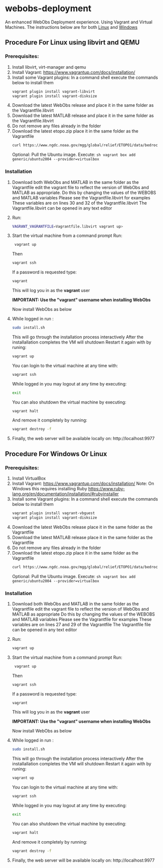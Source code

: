 # webobs-deployment
An enhanced WebObs Deployment experience. Using Vagrant and Virtual Machines. The instructions below are for both [Linux](#procedure-for-linux-using-libvirt-and-qemu) and [Windows](#procedure-for-windows-or-linux)

## Procedure For Linux using libvirt and QEMU

### Prerequisites:
1. Install libvirt, virt-manager and qemu
2. Install Vagrant: https://www.vagrantup.com/docs/installation/
3. Install some Vagrant plugins:
    In a command shell execute the commands below to install them
    ```sh
    vagrant plugin install vagrant-libvirt
    vagrant plugin install vagrant-disksize
    ```
4. Download the latest WebObs release
    and place it in the same folder as the Vagrantfile.libvirt
5. Download the latest MATLAB release
    and place it in the same folder as the Vagrantfile.libvirt
6. Do not remove any files already in the folder
7. Download the latest etopo.zip
    place it in the same folder as the Vagrantfile
    ```sh
    curl https://www.ngdc.noaa.gov/mgg/global/relief/ETOPO1/data/bedrock/grid_registered/binary/etopo1_bed_g_i2.zip -o etopo.zip
    ```
   Optional: Pull the Ubuntu image. Execute:
        ```sh
        vagrant box add generic/ubuntu2004 --provider=virtualbox
        ```

### Installation

1. Download both WebObs and MATLAB
    in the same folder as the Vagrantfile
    edit the vagrant file to reflect the version of
    WebObs and MATLAB as appropriate.
    Do this by changing the values of the WEBOBS and MATLAB variables
    Please see the Vagrantfile.libvirt for examples
    These variables are on lines 30 and 32 of the Vagrantfile.libvirt
    The Vagrantfile.libvirt can be opened in any text editor
2. Run:
   ```sh
   VAGRANT_VAGRANTFILE=Vagrantfile.libvirt vagrant up>
   ```
3. Start the virtual machine from a command prompt
    Run:
    ```sh
     vagrant up
     ```
    Then
    ```sh
    vagrant ssh
    ```
    If a password is requested type:
    ```sh
    vagrant
    ```
    This will log you in as the **vagrant** user

    **IMPORTANT: Use the "vagrant" username when installing WebObs**

    Now install WebObs as below
4. While logged in run :
    ```sh
    sudo install.sh
    ```
    This will go through the installation process interactively
    After the installallation completes the VM will shutdown
    Restart it again with by runing:
    ```sh
    vagrant up
    ```
    You can login to the virtual machine at any time with:
    ```sh
    vagrant ssh
    ```
    While logged in you may logout at any time by executing:
    ```sh
    exit
    ```
    You can also shutdown the virtual machine by executing:
    ```sh
    vagrant halt
    ```
    And remove it completely by running:
    ```sh
    vagrant destroy -f
    ```

5. Finally, the web server will be available locally on:
    http://localhost:9977

## Procedure For Windows Or Linux

### Prerequisites:
1. Install VirtualBox
2. Install Vagrant: https://www.vagrantup.com/docs/installation/
   Note: On Windows this requires installing Ruby
   https://www.ruby-lang.org/en/documentation/installation/#rubyinstaller
3. Install some Vagrant plugins:
    In a command shell execute the commands below to install them
    ```sh
    vagrant plugin install vagrant-vbguest
    vagrant plugin install vagrant-disksize
    ```
4. Download the latest WebObs release
    place it in the same folder as the Vagrantfile
5. Download the latest MATLAB release
    place it in the same folder as the Vagrantfile
6. Do not remove any files already in the folder
7. Download the latest etopo.zip
    place it in the same folder as the Vagrantfile
    ```sh
    curl https://www.ngdc.noaa.gov/mgg/global/relief/ETOPO1/data/bedrock/grid_registered/binary/etopo1_bed_g_i2.zip -o etopo.zip
    ```
   Optional: Pull the Ubuntu image. Execute:
        ```sh
        vagrant box add generic/ubuntu2004 --provider=virtualbox
        ```

### Installation

1. Download both WebObs and MATLAB
    in the same folder as the Vagrantfile
    edit the vagrant file to reflect the version of
    WebObs and MATLAB as appropriate
    Do this by changing the values of the WEBOBS and MATLAB variables
    Please see the Vagrantfile for examples
    These variables are on lines 27 and 29 of the Vagrantfile
    The Vagrantfile file can be opened in any text editor
2. Run:
     ```sh
     vagrant up
     ```
3. Start the virtual machine from a command prompt
    Run:
    ```sh
     vagrant up
     ```
    Then
    ```sh
    vagrant ssh
    ```
    If a password is requested type:
    ```sh
    vagrant
    ```
    This will log you in as the **vagrant** user

    **IMPORTANT: Use the "vagrant" username when installing WebObs**

    Now install WebObs as below
4. While logged in run :
    ```sh
    sudo install.sh
    ```
    This will go through the installation process interactively
    After the installallation completes the VM will shutdown
    Restart it again with by runing:
    ```sh
    vagrant up
    ```
    You can login to the virtual machine at any time with:
    ```sh
    vagrant ssh
    ```
    While logged in you may logout at any time by executing:
    ```sh
    exit
    ```
    You can also shutdown the virtual machine by executing:
    ```sh
    vagrant halt
    ```
    And remove it completely by running:
    ```sh
    vagrant destroy -f
    ```

5. Finally, the web server will be available locally on:
    http://localhost:9977